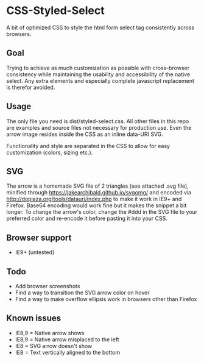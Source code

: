 # CSS-Styled-Select
A bit of optimized CSS to style the html form select tag consistently across browsers.

## Goal
Trying to achieve as much customization as possible with cross-browser consistency while maintaining the usability and accessibility of the native select. Any extra elements and especially complete javascript replacement is therefor avoided.

## Usage
The only file you need is dist/styled-select.css. All other files in this repo are examples and source files not necessary for production use. Even the arrow image resides inside the CSS as an inline data-URI SVG.

Functionality and style are separated in the CSS to allow for easy customization (colors, sizing etc.).

## SVG
The arrow is a homemade SVG file of 2 triangles (see attached .svg file), minified through https://jakearchibald.github.io/svgomg/ and encoded via http://dopiaza.org/tools/datauri/index.php to make it work in IE9+ and Firefox. Base64 encoding would work fine but it makes the snippet a bit longer. To change the arrow's color, change the #ddd in the SVG file to your preferred color and re-encode it before pasting it into your CSS.

## Browser support
* IE9+ (untested)

## Todo
* Add browser screenshots
* Find a way to transition the SVG arrow color on hover
* Find a way to make overflow ellipsis work in browsers other than Firefox

## Known issues
* IE8,9 = Native arrow shows
* IE8,9 = Native arrow misplaced to the left
* IE8 = SVG arrow doesn't show
* IE8 = Text vertically aligned to the bottom
